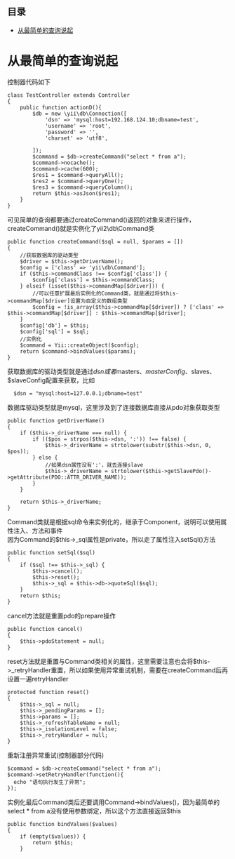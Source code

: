 ## 目录
* [从最简单的查询说起](#从最简单的查询说起)

# 从最简单的查询说起
控制器代码如下
```
class TestController extends Controller
{
	public function actionD(){
		$db = new \yii\db\Connection([
		    'dsn' => 'mysql:host=192.168.124.10;dbname=test',
		    'username' => 'root',
		    'password' => '',
		    'charset' => 'utf8',
		    
		]);
		$command = $db->createCommand("select * from a");
		$command->nocache();
		$command->cache(600);
		$res1 = $command->queryAll();
		$res2 = $command->queryOne();
		$res3 = $command->queryColumn();
		return $this->asJson($res1);
	}
}
```
可见简单的查询都要通过createCommand()返回的对象来进行操作，createCommand()就是实例化了yii2\db\Command类
```
public function createCommand($sql = null, $params = [])
{
    //获取数据库的驱动类型
    $driver = $this->getDriverName();
    $config = ['class' => 'yii\db\Command'];
    if ($this->commandClass !== $config['class']) {
        $config['class'] = $this->commandClass;
    } elseif (isset($this->commandMap[$driver])) {
        //可以任意扩展最后实例化的Command类，就是通过将$this->commandMap[$driver]设置为自定义的数组类型
        $config = !is_array($this->commandMap[$driver]) ? ['class' => $this->commandMap[$driver]] : $this->commandMap[$driver];
    }
    $config['db'] = $this;
    $config['sql'] = $sql;
    //实例化
    $command = Yii::createObject($config);
    return $command->bindValues($params);
}
```
获取数据库的驱动类型就是通过$dsn或者$masters、$masterConfig、$slaves、$slaveConfig配置来获取，比如  
```
  $dsn = "mysql:host=127.0.0.1;dbname=test"
```
数据库驱动类型就是mysql，这里涉及到了连接数据库直接从pdo对象获取类型
```
public function getDriverName()
{
    if ($this->_driverName === null) {
        if (($pos = strpos($this->dsn, ':')) !== false) {
            $this->_driverName = strtolower(substr($this->dsn, 0, $pos));
        } else {
            //如果dsn属性没有':'，就去连接slave
            $this->_driverName = strtolower($this->getSlavePdo()->getAttribute(PDO::ATTR_DRIVER_NAME));
        }
    }

    return $this->_driverName;
}
```
Command类就是根据sql命令来实例化的，继承于Component，说明可以使用属性注入、方法和事件  
因为Command的$this->_sql属性是private，所以走了属性注入setSql()方法
```
public function setSql($sql)
{
    if ($sql !== $this->_sql) {
        $this->cancel();
        $this->reset();
        $this->_sql = $this->db->quoteSql($sql); 
    }
    return $this;
}
```
cancel方法就是重置pdo的prepare操作
```
public function cancel()
{
    $this->pdoStatement = null;
}
```
reset方法就是重置与Command类相关的属性，这里需要注意也会将$this->_retryHandler重置，所以如果使用异常重试机制，需要在createCommand后再设置一遍retryHandler
```
protected function reset()
{
    $this->_sql = null;
    $this->_pendingParams = [];
    $this->params = [];
    $this->_refreshTableName = null;
    $this->_isolationLevel = false;
    $this->_retryHandler = null;
}
```
重新注册异常重试(控制器部分代码)
```
$command = $db->createCommand("select * from a");
$command->setRetryHandler(function(){
  echo "语句执行发生了异常";
});
```
实例化最后Command类后还要调用Command->bindValues()，因为最简单的select * from a没有使用参数绑定，所以这个方法直接返回$this
```
public function bindValues($values)
{
    if (empty($values)) {
        return $this;
    }
```
